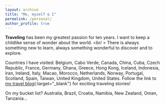 ```yaml
---
layout: archive
title: "Me, myself & I"
permalink: /personal/
author_profile: true
---
```


**Traveling** has been my greatest passion for ten years. I want to keep a childlike sense of wonder about the world. <br/ >
There is always something new to learn, always something wonderful to discover and to explore.

Countries I have visited: Belgium, Cabo Verde, Canada, China, Cuba, Czech Republic, France, Germany, Ghana, Greece, Hong Kong, Iceland, Indonesia, Iran, Ireland, Italy, Macao, Morocco, Netherlands, Norway, Portugal, Scotland, Spain, Taiwan, United Kingdom, United States. Follow the link to [my travel blog](https://www.myatlas.com/LuLvk/){:target="_blank"} for exciting traveling stories!

On my bucket list? Australia, Brazil, Croatia, Namibia, New Zealand, Oman, Tanzania...
